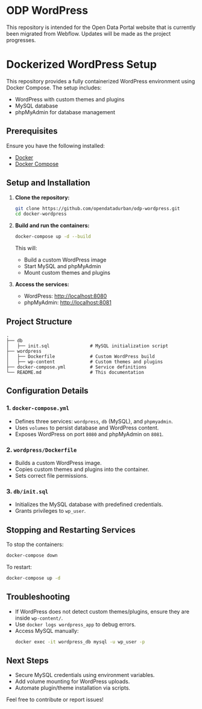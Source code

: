 # ODP WordPress 

This repository is intended for the Open Data Portal website that is currently been migrated from Webflow. Updates will be made as the project progresses.


# Dockerized WordPress Setup

This repository provides a fully containerized WordPress environment using Docker Compose. The setup includes:
- WordPress with custom themes and plugins
- MySQL database
- phpMyAdmin for database management

## Prerequisites
Ensure you have the following installed:
- [Docker](https://www.docker.com/get-started)
- [Docker Compose](https://docs.docker.com/compose/install/)

## Setup and Installation

1. **Clone the repository:**
   ```sh
   git clone https://github.com/opendatadurban/odp-wordpress.git
   cd docker-wordpress
   ```

2. **Build and run the containers:**
   ```sh
   docker-compose up -d --build
   ```
   This will:
   - Build a custom WordPress image
   - Start MySQL and phpMyAdmin
   - Mount custom themes and plugins

3. **Access the services:**
   - WordPress: [http://localhost:8080](http://localhost:8080)
   - phpMyAdmin: [http://localhost:8081](http://localhost:8081)

## Project Structure
```
.
├── db
│   ├── init.sql               # MySQL initialization script
├── wordpress
│   ├── Dockerfile             # Custom WordPress build
│   ├── wp-content             # Custom themes and plugins
├── docker-compose.yml         # Service definitions
└── README.md                  # This documentation
```

## Configuration Details

### **1. `docker-compose.yml`**
- Defines three services: `wordpress`, `db` (MySQL), and `phpmyadmin`.
- Uses `volumes` to persist database and WordPress content.
- Exposes WordPress on port `8080` and phpMyAdmin on `8081`.

### **2. `wordpress/Dockerfile`**
- Builds a custom WordPress image.
- Copies custom themes and plugins into the container.
- Sets correct file permissions.

### **3. `db/init.sql`**
- Initializes the MySQL database with predefined credentials.
- Grants privileges to `wp_user`.

## Stopping and Restarting Services
To stop the containers:
```sh
docker-compose down
```
To restart:
```sh
docker-compose up -d
```

## Troubleshooting
- If WordPress does not detect custom themes/plugins, ensure they are inside `wp-content/`.
- Use `docker logs wordpress_app` to debug errors.
- Access MySQL manually:
  ```sh
  docker exec -it wordpress_db mysql -u wp_user -p
  ```

## Next Steps
- Secure MySQL credentials using environment variables.
- Add volume mounting for WordPress uploads.
- Automate plugin/theme installation via scripts.

Feel free to contribute or report issues!

